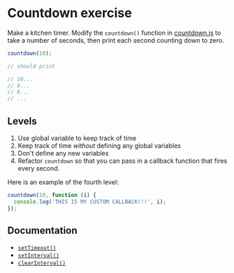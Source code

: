 # Countdown exercise

Make a kitchen timer.  Modify the `countdown()` function in [countdown.js](countdown.js) to take a number of seconds, then print each second counting down to zero.

```javascript
countdown(10);

// should print

// 10...
// 9...
// 8...
// ...
```

## Levels

1. Use global variable to keep track of time
1. Keep track of time *without* defining any global variables
1. Don't define any new variables
1. Refactor `countdown` so that you can pass in a callback function that fires every second.

Here is an example of the fourth level:

```js
countdown(10, function (i) {
  console.log('THIS IS MY CUSTOM CALLBACK!!!', i);
});
```


## Documentation

* [`setTimeout()`]( https://developer.mozilla.org/en-US/docs/DOM/window.setTimeout)
* [`setInterval()`](https://developer.mozilla.org/en-US/docs/DOM/window.setInterval)
* [`clearInterval()`](https://developer.mozilla.org/en-US/docs/Web/API/window.clearInterval)
